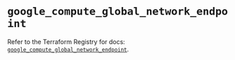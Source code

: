 # `google_compute_global_network_endpoint`

Refer to the Terraform Registry for docs: [`google_compute_global_network_endpoint`](https://registry.terraform.io/providers/drfaust92/google/4.16.4/docs/resources/compute_global_network_endpoint).
